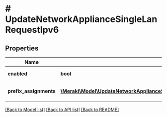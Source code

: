 # # UpdateNetworkApplianceSingleLanRequestIpv6

## Properties

Name | Type | Description | Notes
------------ | ------------- | ------------- | -------------
**enabled** | **bool** | Enable IPv6 on VLAN. | [optional]
**prefix_assignments** | [**\Meraki\Model\UpdateNetworkApplianceSingleLanRequestIpv6PrefixAssignmentsInner[]**](UpdateNetworkApplianceSingleLanRequestIpv6PrefixAssignmentsInner.md) | Prefix assignments on the VLAN | [optional]

[[Back to Model list]](../../README.md#models) [[Back to API list]](../../README.md#endpoints) [[Back to README]](../../README.md)
